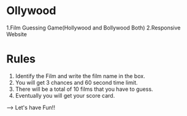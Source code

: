 # Ollywood
1.Film Guessing Game(Hollywood and Bollywood Both)
2.Responsive Website

# Rules
1. Identify the Film and write the film name in the box.
2. You will get 3 chances and 60 second time limit.
3. There will be a total of 10 films that you have to guess.
4. Eventually you will get your score card.

--> Let's have Fun!!

